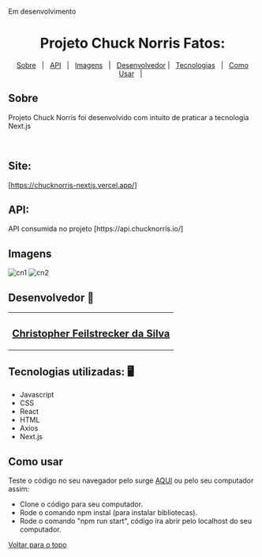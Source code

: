Em desenvolvimento

<h1 align="center" id="top">Projeto Chuck Norris Fatos: </h1>

<p align="center">
  <a href="#sobre">Sobre</a> &#xa0; | &#xa0; 
  <a href="#surge">API</a> &#xa0; | &#xa0;
  <a href="#imagens">Imagens</a> &#xa0; | &#xa0;
  <a href="#desenvolvedor">Desenvolvedor</a> | &#xa0;
<a href="#tecnologias">Tecnologias</a> &#xa0; | &#xa0;
<a href="#comousar">Como Usar</a> &#xa0; | &#xa0;

</p>
<h2 id="sobre"> Sobre </h2>

Projeto Chuck Norris foi desenvolvido com intuito de praticar a tecnologia Next.js

<br />


<h2 id=""> Site: </h2>

[https://chucknorris-nextjs.vercel.app/]
<br />


<h2 id="surge"> API: </h2>
API consumida no projeto
[https://api.chucknorris.io/]

<br />

<h2 id="imagens"> Imagens </h2>

![cn1](https://user-images.githubusercontent.com/87909626/192072367-1f81b133-ec07-43f4-bd8a-75ce5aaa4036.jpg)
![cn2](https://user-images.githubusercontent.com/87909626/192072370-73da5963-bfe4-4b6a-823d-3cdd879c90d2.jpg)



<h2 id="desenvolvedor"> Desenvolvedor 🤖 </h2>

<table>
  <tr>
  <td align="center"><a href="https://github.com/ChristpherFeilstrecker">
   <sub><h2> Christopher Feilstrecker da Silva</h2> </sub> 
       
</table>


<h2 id="tecnologias"> Tecnologias utilizadas: 🖥️ </h2>

- Javascript
- CSS
- React
- HTML
- Axios
- Next.js

<h2 id="comousar"> Como usar </h2>

Teste o código no seu navegador pelo surge <a href="#surge">AQUI</a> ou pelo seu computador assim:
- Clone o código para seu computador.
- Rode o comando npm instal (para instalar bibliotecas).
- Rode o comando "npm run start", código ira abrir pelo localhost do seu computador.


<a href="#top">Voltar para o topo</a>

